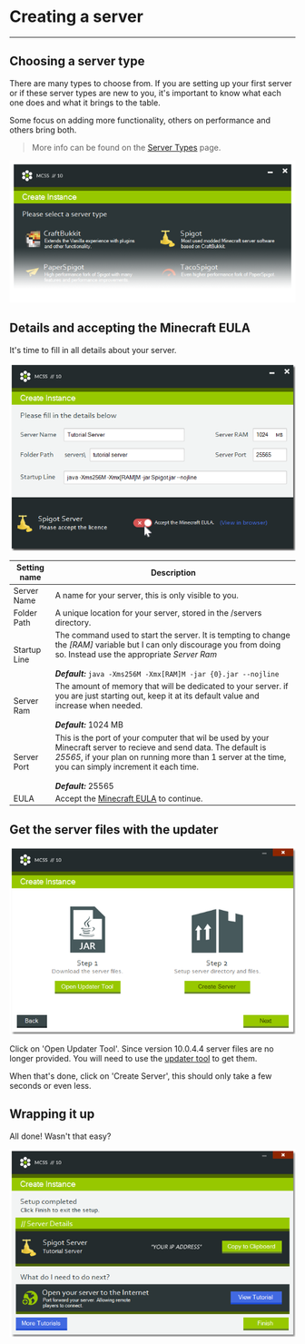 # Creating a server

---

## Choosing a server type

There are many types to choose from. If you are setting up your first server or if these server types are new to you, it's important to know what each one does and what it brings to the table.

Some focus on adding more functionality, others on performance and others bring both.

> More info can be found on the [Server Types](/server-types) page.

![Part of a screenshot of the create instance window, slightly faded out towards the bottom](assets/screenshots/create_server_type.png)

## Details and accepting the Minecraft EULA

It's time to fill in all details about your server.

![Screenshot of the create instance window](assets/screenshots/create_server_eula.png)

Setting name | Description
--- | ---
Server Name | A name for your server, this is only visible to you.
Folder Path | A unique location for your server, stored in the /servers directory.
Startup Line | The command used to start the server. It is tempting to change the <var>[RAM]</var> variable but I can only discourage you from doing so. Instead use the appropriate <var>Server Ram</var> <br><br> ***Default:*** `java -Xms256M -Xmx[RAM]M -jar {0}.jar --nojline`
Server Ram | The amount of memory that will be dedicated to your server. if you are just starting out, keep it at its default value and increase when needed. <br><br>***Default:*** 1024 MB
Server Port | This is the port of your computer that wil be used by your Minecraft server to recieve and send data. The default is <var>25565</var>, if your plan on running more than 1 server at the time, you can simply increment it each time.<br><br> ***Default:*** 25565
EULA | Accept the [Minecraft EULA](https://account.mojang.com/documents/minecraft_eula) to continue.


## Get the server files with the updater

![Screenshot of the create instance window](assets/screenshots/create_server_files.png)

Click on 'Open Updater Tool'. Since version 10.0.4.4 server files are no longer provided. You will need to use the [updater tool](/update-server) to get them.

When that's done, click on 'Create Server', this should only take a few seconds or even less.

## Wrapping it up

All done! Wasn't that easy?

![Screenshot of the create instance window](assets/screenshots/create_server_finished.png)
